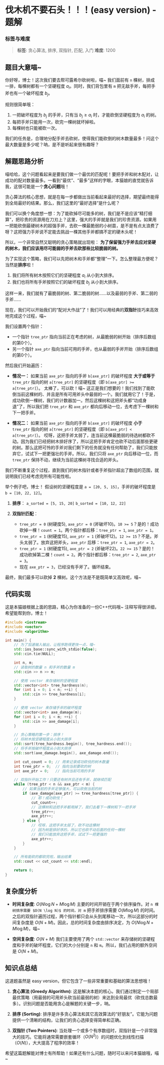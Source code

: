 # 伐木机不要石头！！！(easy version) - 题解

### 标签与难度
> **标签**: 贪心算法, 排序, 双指针, 匹配, 入门
> **难度**: 1200

## 题目大意喵~

你好呀，博士！这次我们要去帮可露希尔砍树啦，喵~ 我们面前有 `n` 棵树，排成一排，每棵树都有一个坚硬程度 $a_i$。同时，我们背包里有 `m` 把无敌手斧，每把手斧也有一个破坏程度 $b_j$。

规则很简单哦：
1.  一把破坏程度为 $b_j$ 的手斧，只有当 $b_j \ge a_i$ 时，才能砍倒坚硬程度为 $a_i$ 的树。
2.  每把手斧只能用一次，砍完一棵树就坏掉啦。
3.  每棵树也只能被砍一次。

我们的任务是，合理地分配手斧去砍树，使得我们能砍倒的树木数量最多！问这个最大数量是多少呢？呐，是不是听起来很有趣呀？

## 解题思路分析

喵哈哈，这个问题看起来是要我们做一个最优的匹配呢！要把手斧和树木配对，让成功的配对数量最多。一看到“最优”、“最多”这样的字眼，本猫娘的直觉就告诉我，这很可能是一个**贪心问题**哦！

贪心算法的核心思想，就是在每一步都做出当前看起来最好的选择，期望最终能得到全局最好的结果。那么，我们这里的“最好选择”是什么呢？

我们可以换个角度想一想：为了能砍掉尽可能多的树，我们是不是应该“精打细算”，把珍贵的资源用在刀刃上？这里，强大的手斧就是我们的珍贵资源。如果用一把能砍倒最硬树木的超强手斧，去砍一棵最脆弱的小树苗，是不是有点太浪费了呀？这把强力手斧说不定能去挑战一棵其他手斧都搞不定的硬木头呢！

所以，一个非常自然又聪明的贪心策略就出现啦：
**为了保留强力手斧去应对坚硬的树木，我们应该用尽可能弱的手斧去砍那些比较脆弱的树。**

为了实现这个策略，我们可以先把树木和手斧都“整理”一下。怎么整理最方便呢？当然是**排序**啦！

1.  我们将所有树木按照它们的坚硬程度 $a_i$ 从小到大排序。
2.  我们也将所有手斧按照它们的破坏程度 $b_j$ 从小到大排序。

这样一来，我们就有了最脆弱的树、第二脆弱的树……以及最弱的手斧、第二弱的手斧……

现在，我们可以开始我们的“配对大作战”了！我们可以用经典的**双指针**技巧来高效地完成这个过程，喵~

我们设置两个指针：
*   一个指针 `tree_ptr` 指向当前正在考虑的树，从最脆弱的树开始（排序后数组的第0个）。
*   另一个指针 `axe_ptr` 指向当前可用的手斧，也从最弱的手斧开始（排序后数组的第0个）。

然后我们开始遍历：

-   **情况一：** 如果当前 `axe_ptr` 指向的手斧 `b[axe_ptr]` 的破坏程度 **大于或等于** `tree_ptr` 指向的树 `a[tree_ptr]` 的坚硬程度（即 `b[axe_ptr] >= a[tree_ptr]`）。
    太棒了，可以砍！喵~ 这正是我们想要的！我们找到了能砍倒当前这棵树的、并且是所有可用斧头中最弱的一个。我们就用它了！于是，成功砍倒一棵树，我们的计数器加一。然后这棵树和这把斧头都“功成身退”了，所以我们把 `tree_ptr` 和 `axe_ptr` 都向后移动一位，去考虑下一棵树和下一把手斧。

-   **情况二：** 如果当前 `axe_ptr` 指向的手斧 `b[axe_ptr]` 的破坏程度 **小于** `tree_ptr` 指向的树 `a[tree_ptr]` 的坚硬程度（即 `b[axe_ptr] < a[tree_ptr]`）。
    哎呀，这把手斧太弱了，连当前这棵最脆弱的待选树都砍不动。因为我们已经把树木排好序了，所以这把手斧肯定也砍不动后面那些更硬的树。那么这把可怜的手斧对我们剩下的任务就没有任何帮助了，我们只能放弃它，试试下一把更强壮的手斧。所以，我们只将 `axe_ptr` 向后移动一位，而 `tree_ptr` 保持不动，继续为当前这棵树寻找合适的斧头。

我们不断重复这个过程，直到我们的树木指针或者手斧指针超出了数组的范围，就说明我们已经考虑完所有可能性啦。

举个例子吧，博士！
假设树的坚硬程度是 `a = [20, 5, 15]`，手斧的破坏程度是 `b = [10, 22, 12]`。

1.  **排序**：
    `a_sorted = [5, 15, 20]`
    `b_sorted = [10, 12, 22]`

2.  **双指针匹配**：
    -   `tree_ptr = 0` (树硬度5), `axe_ptr = 0` (斧破坏10)。`10 >= 5`？是的！成功砍掉一棵！`count = 1`。两个指针都后移：`tree_ptr = 1`, `axe_ptr = 1`。
    -   `tree_ptr = 1` (树硬度15), `axe_ptr = 1` (斧破坏12)。`12 >= 15`？不是。斧头太弱了。放弃这把斧头，`axe_ptr` 后移：`tree_ptr = 1`, `axe_ptr = 2`。
    -   `tree_ptr = 1` (树硬度15), `axe_ptr = 2` (斧破坏22)。`22 >= 15`？是的！成功砍掉第二棵！`count = 2`。两个指针都后移：`tree_ptr = 2`, `axe_ptr = 3`。
    -   现在 `axe_ptr = 3`，已经没有手斧了。循环结束。

最终，我们最多可以砍掉 **2** 棵树。这个方法是不是既简单又高效呢，喵~

## 代码实现

这是本猫娘根据上面的思路，精心为你准备的一份C++代码哦~ 注释写得很详细，希望能帮到你，博士！

```cpp
#include <iostream>
#include <vector>
#include <algorithm>

int main() {
    // 为了加速输入输出，让程序跑得更快一点，喵~
    std::ios_base::sync_with_stdio(false);
    std::cin.tie(NULL);

    int n, m;
    // 读取树的数量 n 和手斧的数量 m
    std::cin >> n >> m;

    // 使用 vector 来存储树的坚硬程度
    std::vector<int> tree_hardness(n);
    for (int i = 0; i < n; ++i) {
        std::cin >> tree_hardness[i];
    }

    // 使用 vector 来存储手斧的破坏程度
    std::vector<int> axe_damage(m);
    for (int i = 0; i < m; ++i) {
        std::cin >> axe_damage[i];
    }

    // 贪心策略的第一步：排序！
    // 将树木按坚硬程度从小到大排序
    std::sort(tree_hardness.begin(), tree_hardness.end());
    // 将手斧按破坏程度从小到大排序
    std::sort(axe_damage.begin(), axe_damage.end());

    int cut_count = 0; // 用来记录成功砍伐的树木数量
    int tree_ptr = 0;  // 指向当前要砍的树
    int axe_ptr = 0;   // 指向当前可用的手斧

    // 双指针开始工作！只要还有树并且还有手斧，就继续匹配
    while (tree_ptr < n && axe_ptr < m) {
        // 如果当前的手斧足够强大，可以砍倒当前的树
        if (axe_damage[axe_ptr] >= tree_hardness[tree_ptr]) {
            // 耶！成功砍伐！
            cut_count++;
            // 这棵树和这把手斧都用掉了，我们去看下一棵树和下一把手斧
            tree_ptr++;
            axe_ptr++;
        } else {
            // 哎呀，这把手斧太弱了，砍不动这棵树
            // 因为树是排好序的，所以它也砍不动后面的任何一棵树
            // 我们只能放弃这把手斧，试试下一把更强的
            axe_ptr++;
        }
    }

    // 所有能砍的都砍完啦，输出结果
    std::cout << cut_count << std::endl;

    return 0;
}
```

## 复杂度分析

-   **时间复杂度**: $O(N \log N + M \log M)$
    主要的时间开销在于两个排序操作。对 `n 棵树排序需要 $O(N \log N)$ 的时间，对 m` 把手斧排序需要 $O(M \log M)$ 的时间。之后的双指针遍历过程，两个指针都只会从头到尾移动一次，所以这部分的时间复杂度是 $O(N + M)$。因此，总的时间复杂度由排序决定，为 $O(N \log N + M \log M)$，喵~

-   **空间复杂度**: $O(N + M)$
    我们主要使用了两个 `std::vector` 来存储树的坚硬程度和手斧的破坏程度，它们的大小分别是 `n` 和 `m`。所以，我们占用的额外空间是 $O(N + M)$。

## 知识点总结

这道题虽然是 easy version，但它包含了一些非常重要和基础的算法思想哦！

1.  **贪心算法 (Greedy Algorithm)**: 这是解决本题的核心。我们通过制定一个局部最优策略（用最弱的可用斧头砍当前最弱的树）来达到全局最优（砍伐总数最多）。识别问题是否能用贪心是解题的关键一步，呐。

2.  **排序 (Sorting)**: 排序是许多贪心算法和其它高效算法的“好朋友”。它能为问题提供一个清晰的结构，让我们的贪心选择变得简单和正确。

3.  **双指针 (Two Pointers)**: 当处理一个或多个有序数组时，双指针是一个非常强大的技巧。它能将通常需要嵌套循环（$O(N^2)$）的问题优化到线性扫描（$O(N)$），大大提高了程序的效率！

希望这篇题解能对博士有所帮助！如果还有什么问题，随时可以来问本猫娘哦，喵~